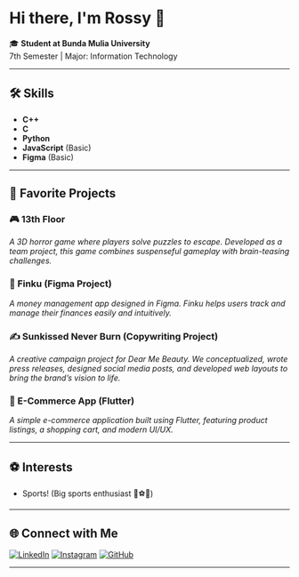 # Hi there, I'm Rossy 👋

🎓 **Student at Bunda Mulia University**  
7th Semester | Major: Information Technology

---

## 🛠️ Skills
- **C++**
- **C**
- **Python** 
- **JavaScript** (Basic)
- **Figma** (Basic)

---

## 🚀 Favorite Projects

### 🎮 13th Floor
*A 3D horror game where players solve puzzles to escape. Developed as a team project, this game combines suspenseful gameplay with brain-teasing challenges.*

### 📱 Finku (Figma Project)
*A money management app designed in Figma. Finku helps users track and manage their finances easily and intuitively.*

### ✍️ Sunkissed Never Burn (Copywriting Project)
*A creative campaign project for Dear Me Beauty. We conceptualized, wrote press releases, designed social media posts, and developed web layouts to bring the brand’s vision to life.*

### 🛒 E-Commerce App (Flutter)
*A simple e-commerce application built using Flutter, featuring product listings, a shopping cart, and modern UI/UX.*

---

## ⚽ Interests
- Sports! (Big sports enthusiast 🏀⚽🏸)

---

## 🌐 Connect with Me

[![LinkedIn](https://img.shields.io/badge/LinkedIn-blue?logo=linkedin)](https://www.linkedin.com/in/fasciano-rossy-94765b386/)
[![Instagram](https://img.shields.io/badge/Instagram-E4405F?logo=instagram&logoColor=white)](https://www.instagram.com/frssy12/)
[![GitHub](https://img.shields.io/badge/GitHub-181717?logo=github&logoColor=white)](https://github.com/Frssy)

---

<!--
✨ Fun fact: I love tackling new challenges and constantly learning in tech and beyond!
-->
